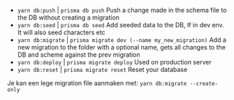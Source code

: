 - `yarn db:push` | `prisma db push` Push a change made in the schema file to the DB without creating a migration
- `yarn db:seed` | `prisma db seed` Add seeded data to the DB, If in dev env. It will also seed characters etc
- `yarn db:migrate` | `prisma migrate dev (--name my_new_migration)` Add a new migration to the folder with a optional name, gets all changes to the DB and scheme against the prev migration
- `yarn db:deploy` | `prisma migrate deploy` Used on production server
- `yarn db:reset` | `prisma migrate reset` Reset your database

Je kan een lege migration file aanmaken met:
`yarn db:migrate --create-only`